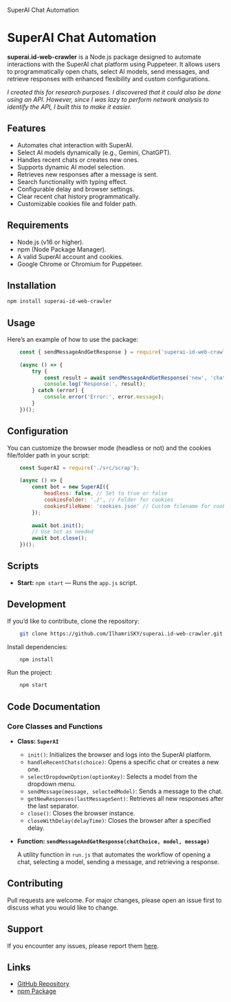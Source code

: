   SuperAI Chat Automation

SuperAI Chat Automation
=======================

**superai.id-web-crawler** is a Node.js package designed to automate interactions with the SuperAI chat platform using Puppeteer. It allows users to programmatically open chats, select AI models, send messages, and retrieve responses with enhanced flexibility and custom configurations.

_I created this for research purposes. I discovered that it could also be done using an API. However, since I was lazy to perform network analysis to identify the API, I built this to make it easier._

Features
--------

*   Automates chat interaction with SuperAI.
*   Select AI models dynamically (e.g., Gemini, ChatGPT).
*   Handles recent chats or creates new ones.
*   Supports dynamic AI model selection.
*   Retrieves new responses after a message is sent.
*   Search functionality with typing effect.
*   Configurable delay and browser settings.
*   Clear recent chat history programmatically.
*   Customizable cookies file and folder path.

Requirements
------------

*   Node.js (v16 or higher).
*   npm (Node Package Manager).
*   A valid SuperAI account and cookies.
*   Google Chrome or Chromium for Puppeteer.

Installation
------------

```bash
npm install superai-id-web-crawler
```

Usage
-----

Here’s an example of how to use the package:

```js
    const { sendMessageAndGetResponse } = require('superai-id-web-crawler');
    
    (async () => {
        try {
            const result = await sendMessageAndGetResponse('new', 'chatgpt', 'Hello, how are you?');
            console.log('Response:', result);
        } catch (error) {
            console.error('Error:', error.message);
        }
    })();
```

Configuration
-------------

You can customize the browser mode (headless or not) and the cookies file/folder path in your script:

```js
    const SuperAI = require('./src/scrap');
    
    (async () => {
        const bot = new SuperAI({
            headless: false, // Set to true or false
            cookiesFolder: './', // Folder for cookies
            cookiesFileName: 'cookies.json' // Custom filename for cookies
        });
    
        await bot.init();
        // Use bot as needed
        await bot.close();
    })();
```

Scripts
-------

*   **Start:** `npm start` — Runs the `app.js` script.

Development
-----------

If you’d like to contribute, clone the repository:

```bash
    git clone https://github.com/IlhamriSKY/superai.id-web-crawler.git
```

Install dependencies:

```bash
    npm install
```

Run the project:

```bash
    npm start
```

Code Documentation
------------------

### Core Classes and Functions

*   **Class: `SuperAI`**
    *   `init()`: Initializes the browser and logs into the SuperAI platform.
    *   `handleRecentChats(choice)`: Opens a specific chat or creates a new one.
    *   `selectDropdownOption(optionKey)`: Selects a model from the dropdown menu.
    *   `sendMessage(message, selectedModel)`: Sends a message to the chat.
    *   `getNewResponses(lastMessageSent)`: Retrieves all new responses after the last separator.
    *   `close()`: Closes the browser instance.
    *   `closeWithDelay(delayTime)`: Closes the browser after a specified delay.
*   **Function: `sendMessageAndGetResponse(chatChoice, model, message)`**
    
    A utility function in `run.js` that automates the workflow of opening a chat, selecting a model, sending a message, and retrieving a response.
    

Contributing
------------

Pull requests are welcome. For major changes, please open an issue first to discuss what you would like to change.

Support
-------

If you encounter any issues, please report them [here](https://github.com/IlhamriSKY/superai.id-web-crawler/issues).

Links
-----

*   [GitHub Repository](https://github.com/IlhamriSKY/superai.id-web-crawler)
*   [npm Package](https://www.npmjs.com/package/superai-id-web-crawler)